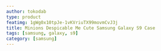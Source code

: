 ```yaml
---
author: tokodab
type: product
featimg: 1gWg0x10tpJe-1vKVriuTX99movmCvJ3j
title: Minions Despicable Me Cute Samsung Galaxy S9 Case
tags: [samsung, galaxy, s9]
category: [samsung]
---
```

